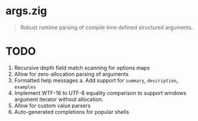 # args.zig

> Robust runtime parsing of compile time defined structured arguments.

# TODO

1. Recursive depth field match scanning for options maps
2. Allow for zero-allocation parsing of arguments
3. Formatted help messages
  a. Add support for `summary`, `description`, `examples`
4. Implement WTF-16 to UTF-8 equality comparison to support windows argument
   iterator without allocation.
5. Allow for custom value parsers
6. Auto-generated completions for popular shells
